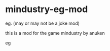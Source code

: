 # mindustry-eg-mod
eg. (may or may not be a joke mod)

this is a mod for the game mindustry by anuken

eg
